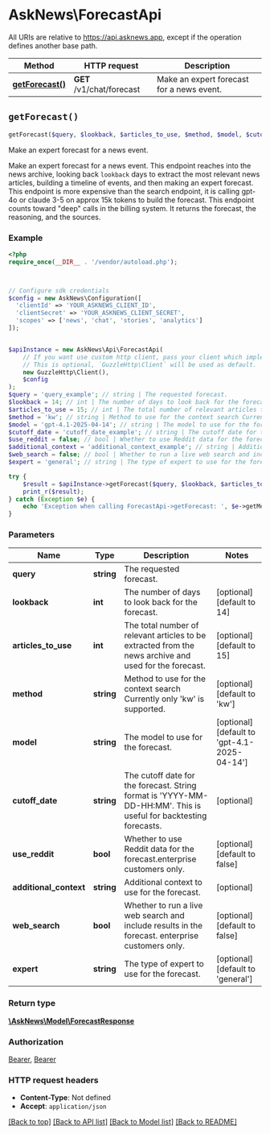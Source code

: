 # AskNews\ForecastApi

All URIs are relative to https://api.asknews.app, except if the operation defines another base path.

| Method | HTTP request | Description |
| ------------- | ------------- | ------------- |
| [**getForecast()**](ForecastApi.md#getForecast) | **GET** /v1/chat/forecast | Make an expert forecast for a news event. |


## `getForecast()`

```php
getForecast($query, $lookback, $articles_to_use, $method, $model, $cutoff_date, $use_reddit, $additional_context, $web_search, $expert): \AskNews\Model\ForecastResponse
```

Make an expert forecast for a news event.

Make an expert forecast for a news event.  This endpoint reaches into the news archive, looking back `lookback` days to extract the most relevant news articles, building a timeline of events, and then making an expert forecast.  This endpoint is more expensive than the search endpoint, it is calling gpt-4o or claude 3-5 on approx 15k tokens to build the forecast. This endpoint counts toward \"deep\" calls in the billing system.  It returns the forecast, the reasoning, and the sources.

### Example

```php
<?php
require_once(__DIR__ . '/vendor/autoload.php');



// Configure sdk credentials
$config = new AskNews\Configuration([
  'clientId' => 'YOUR_ASKNEWS_CLIENT_ID',
  'clientSecret' => 'YOUR_ASKNEWS_CLIENT_SECRET',
  'scopes' => ['news', 'chat', 'stories', 'analytics']
]);


$apiInstance = new AskNews\Api\ForecastApi(
    // If you want use custom http client, pass your client which implements `GuzzleHttp\ClientInterface`.
    // This is optional, `GuzzleHttp\Client` will be used as default.
    new GuzzleHttp\Client(),
    $config
);
$query = 'query_example'; // string | The requested forecast.
$lookback = 14; // int | The number of days to look back for the forecast.
$articles_to_use = 15; // int | The total number of relevant articles to be extracted from the news archive and used for the forecast.
$method = 'kw'; // string | Method to use for the context search Currently only 'kw' is supported.
$model = 'gpt-4.1-2025-04-14'; // string | The model to use for the forecast.
$cutoff_date = 'cutoff_date_example'; // string | The cutoff date for the forecast. String format is 'YYYY-MM-DD-HH:MM'. This is useful  for backtesting forecasts.
$use_reddit = false; // bool | Whether to use Reddit data for the forecast.enterprise customers only.
$additional_context = 'additional_context_example'; // string | Additional context to use for the forecast.
$web_search = false; // bool | Whether to run a live web search and include results in the forecast. enterprise customers only.
$expert = 'general'; // string | The type of expert to use for the forecast.

try {
    $result = $apiInstance->getForecast($query, $lookback, $articles_to_use, $method, $model, $cutoff_date, $use_reddit, $additional_context, $web_search, $expert);
    print_r($result);
} catch (Exception $e) {
    echo 'Exception when calling ForecastApi->getForecast: ', $e->getMessage(), PHP_EOL;
}
```

### Parameters

| Name | Type | Description  | Notes |
| ------------- | ------------- | ------------- | ------------- |
| **query** | **string**| The requested forecast. | |
| **lookback** | **int**| The number of days to look back for the forecast. | [optional] [default to 14] |
| **articles_to_use** | **int**| The total number of relevant articles to be extracted from the news archive and used for the forecast. | [optional] [default to 15] |
| **method** | **string**| Method to use for the context search Currently only &#39;kw&#39; is supported. | [optional] [default to &#39;kw&#39;] |
| **model** | **string**| The model to use for the forecast. | [optional] [default to &#39;gpt-4.1-2025-04-14&#39;] |
| **cutoff_date** | **string**| The cutoff date for the forecast. String format is &#39;YYYY-MM-DD-HH:MM&#39;. This is useful  for backtesting forecasts. | [optional] |
| **use_reddit** | **bool**| Whether to use Reddit data for the forecast.enterprise customers only. | [optional] [default to false] |
| **additional_context** | **string**| Additional context to use for the forecast. | [optional] |
| **web_search** | **bool**| Whether to run a live web search and include results in the forecast. enterprise customers only. | [optional] [default to false] |
| **expert** | **string**| The type of expert to use for the forecast. | [optional] [default to &#39;general&#39;] |

### Return type

[**\AskNews\Model\ForecastResponse**](../Model/ForecastResponse.md)

### Authorization

[Bearer](../../README.md#Bearer), [Bearer](../../README.md#Bearer)

### HTTP request headers

- **Content-Type**: Not defined
- **Accept**: `application/json`

[[Back to top]](#) [[Back to API list]](../../README.md#endpoints)
[[Back to Model list]](../../README.md#models)
[[Back to README]](../../README.md)
